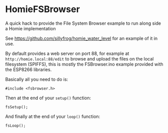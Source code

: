 # HomieFSBrowser
A quick hack to provide the File System Browser example to run along side a Homie implementation

See https://github.com/sillyfrog/homie_water_level for an example of it in use. 

By default provides a web server on port 88, for example at  ```http://homie.local:88/edit``` to browse and upload the files on the local filesystem (SPIFFS), this is mostly the FSBrowser.ino example provided with the ESP8266 libraries.

Basically all you need to do is:

```
#include <fsbrowser.h>
```

Then at the end of your ```setup()``` function:

```
fsSetup();
```

And finally at the end of your ```loop()``` function:

```
fsLoop();
```
